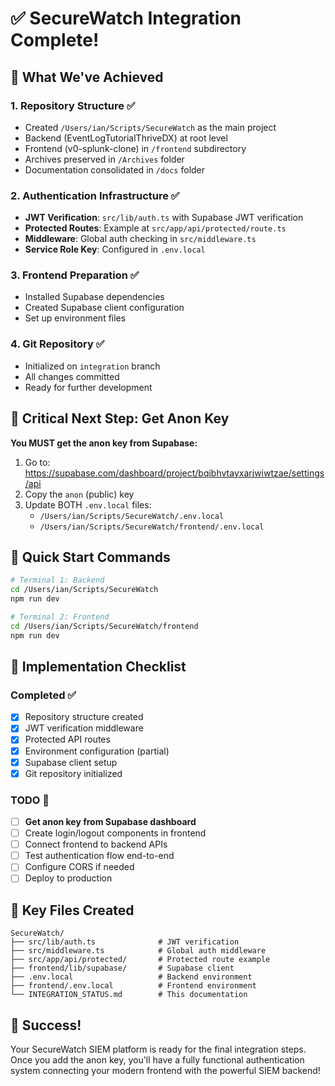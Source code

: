 # ✅ SecureWatch Integration Complete!

## 🎯 What We've Achieved

### 1. **Repository Structure** ✅
- Created `/Users/ian/Scripts/SecureWatch` as the main project
- Backend (EventLogTutorialThriveDX) at root level
- Frontend (v0-splunk-clone) in `/frontend` subdirectory
- Archives preserved in `/Archives` folder
- Documentation consolidated in `/docs` folder

### 2. **Authentication Infrastructure** ✅
- **JWT Verification**: `src/lib/auth.ts` with Supabase JWT verification
- **Protected Routes**: Example at `src/app/api/protected/route.ts`
- **Middleware**: Global auth checking in `src/middleware.ts`
- **Service Role Key**: Configured in `.env.local`

### 3. **Frontend Preparation** ✅
- Installed Supabase dependencies
- Created Supabase client configuration
- Set up environment files

### 4. **Git Repository** ✅
- Initialized on `integration` branch
- All changes committed
- Ready for further development

## 🔑 Critical Next Step: Get Anon Key

**You MUST get the anon key from Supabase:**

1. Go to: https://supabase.com/dashboard/project/bqibhvtayxarjwiwtzae/settings/api
2. Copy the `anon` (public) key
3. Update BOTH `.env.local` files:
   - `/Users/ian/Scripts/SecureWatch/.env.local`
   - `/Users/ian/Scripts/SecureWatch/frontend/.env.local`

## 🚀 Quick Start Commands

```bash
# Terminal 1: Backend
cd /Users/ian/Scripts/SecureWatch
npm run dev

# Terminal 2: Frontend
cd /Users/ian/Scripts/SecureWatch/frontend
npm run dev
```

## 📝 Implementation Checklist

### Completed ✅
- [x] Repository structure created
- [x] JWT verification middleware
- [x] Protected API routes
- [x] Environment configuration (partial)
- [x] Supabase client setup
- [x] Git repository initialized

### TODO 🔄
- [ ] **Get anon key from Supabase dashboard**
- [ ] Create login/logout components in frontend
- [ ] Connect frontend to backend APIs
- [ ] Test authentication flow end-to-end
- [ ] Configure CORS if needed
- [ ] Deploy to production

## 📂 Key Files Created

```
SecureWatch/
├── src/lib/auth.ts              # JWT verification
├── src/middleware.ts            # Global auth middleware
├── src/app/api/protected/       # Protected route example
├── frontend/lib/supabase/       # Supabase client
├── .env.local                   # Backend environment
├── frontend/.env.local          # Frontend environment
└── INTEGRATION_STATUS.md        # This documentation
```

## 🎉 Success!

Your SecureWatch SIEM platform is ready for the final integration steps. Once you add the anon key, you'll have a fully functional authentication system connecting your modern frontend with the powerful SIEM backend!